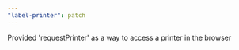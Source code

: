 ```yaml
---
"label-printer": patch
---
```


Provided 'requestPrinter' as a way to access a printer in the browser
